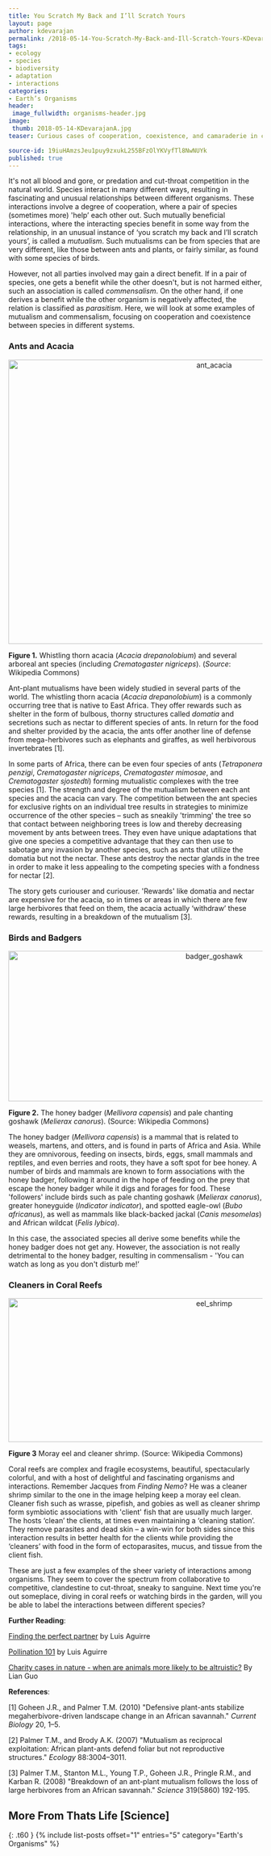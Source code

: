 ```yaml
---
title: You Scratch My Back and I’ll Scratch Yours
layout: page
author: kdevarajan
permalink: /2018-05-14-You-Scratch-My-Back-and-Ill-Scratch-Yours-KDevarajan/
tags:
- ecology
- species
- biodiversity
- adaptation
- interactions
categories:
- Earth’s Organisms
header:
 image_fullwidth: organisms-header.jpg
image:
 thumb: 2018-05-14-KDevarajanA.jpg
teaser: Curious cases of cooperation, coexistence, and camaraderie in creatures great and small.

source-id: 19iuHAmzsJeu1puy9zxukL255BFzOlYKVyfTl8NwNUYk
published: true
---
```


It's not all blood and gore, or predation and cut-throat competition in the natural world. Species interact in many different ways, resulting in fascinating and unusual relationships between different organisms. These interactions involve a degree of cooperation, where a pair of species (sometimes more) 'help’ each other out. Such mutually beneficial interactions, where the interacting species benefit in some way from the relationship, in an unusual instance of ‘you scratch my back and I’ll scratch yours’, is called a *mutualism*. Such mutualisms can be from species that are very different, like those between ants and plants, or fairly similar, as found with some species of birds. 

However, not all parties involved may gain a direct benefit. If in a pair of species, one gets a benefit while the other doesn't, but is not harmed either, such an association is called *commensalism*. On the other hand, if one derives a benefit while the other organism is negatively affected, the relation is classified as *parasitism*. Here, we will look at some examples of mutualism and commensalism, focusing on cooperation and coexistence between species in different systems.

<h3>Ants and Acacia</h3>

<center><a data-flickr-embed="true"  href="https://www.flickr.com/photos/139839751@N06/39113780110/in/dateposted-friend/" title="ant_acacia"><img src="https://farm1.staticflickr.com/804/39113780110_f16d73c63a_c.jpg" width="800" height="563" alt="ant_acacia"></a><script async src="//embedr.flickr.com/assets/client-code.js" charset="utf-8"></script></center>

**Figure 1.** Whistling thorn acacia (*Acacia drepanolobium*) and several arboreal ant species (including *Crematogaster nigriceps*). (*Source*: Wikipedia Commons)

Ant-plant mutualisms have been widely studied in several parts of the world. The whistling thorn acacia (*Acacia drepanolobium*) is a commonly occurring tree that is native to East Africa. They offer rewards such as shelter in the form of bulbous, thorny structures called *domatia* and secretions such as nectar to different species of ants. In return for the food and shelter provided by the acacia, the ants offer another line of defense from mega-herbivores such as elephants and giraffes, as well herbivorous invertebrates [1]. 

In some parts of Africa, there can be even four species of ants (*Tetraponera penzigi*, *Crematogaster nigriceps*, *Crematogaster mimosae*, and *Crematogaster sjostedti*) forming mutualistic complexes with the tree species [1]. The strength and degree of the mutualism between each ant species and the acacia can vary. The competition between the ant species for exclusive rights on an individual tree results in strategies to minimize occurrence of the other species – such as sneakily 'trimming' the tree so that contact between neighboring trees is low and thereby decreasing movement by ants between trees. They even have unique adaptations that give one species a competitive advantage that they can then use to sabotage any invasion by another species, such as ants that utilize the domatia but not the nectar. These ants destroy the nectar glands in the tree in order to make it less appealing to the competing species with a fondness for nectar [2].

The story gets curiouser and curiouser. 'Rewards' like domatia and nectar are expensive for the acacia, so in times or areas in which there are few large herbivores that feed on them, the acacia actually ‘withdraw’ these rewards, resulting in a breakdown of the mutualism [3]. 

<h3>Birds and Badgers</h3>

<center><a data-flickr-embed="true"  href="https://www.flickr.com/photos/139839751@N06/39113780980/in/dateposted-friend/" title="badger_goshawk"><img src="https://farm1.staticflickr.com/793/39113780980_7b34ce719b_c.jpg" width="800" height="298" alt="badger_goshawk"></a><script async src="//embedr.flickr.com/assets/client-code.js" charset="utf-8"></script></center>

**Figure 2.** The honey badger (*Mellivora capensis*) and  pale chanting goshawk (*Melierax canorus*). (Source: Wikipedia Commons)

The honey badger (*Mellivora capensis*) is a mammal that is related to weasels, martens, and otters, and is found in parts of Africa and Asia. While they are omnivorous, feeding on insects, birds, eggs, small mammals and reptiles, and even berries and roots, they have a soft spot for bee honey. A number of birds and mammals are known to form associations with the honey badger, following it around in the hope of feeding on the prey that escape the honey badger while it digs and forages for food. These 'followers' include birds such as pale chanting goshawk (*Melierax canorus*), greater honeyguide (*Indicator indicator*), and spotted eagle-owl (*Bubo africanus*), as well as mammals like  black-backed jackal (*Canis mesomelas*) and African wildcat (*Felis lybica*).

In this case, the associated species all derive some benefits while the honey badger does not get any. However, the association is not really detrimental to the honey badger, resulting in commensalism - 'You can watch as long as you don't disturb me!’

<h3>Cleaners in Coral Reefs</h3>

<center><a data-flickr-embed="true"  href="https://www.flickr.com/photos/139839751@N06/39113781910/in/dateposted-friend/" title="eel_shrimp"><img src="https://farm1.staticflickr.com/789/39113781910_9070c4c195_c.jpg" width="800" height="285" alt="eel_shrimp"></a><script async src="//embedr.flickr.com/assets/client-code.js" charset="utf-8"></script></center>

**Figure 3** Moray eel and cleaner shrimp. (Source: Wikipedia Commons)

Coral reefs are complex and fragile ecosystems, beautiful, spectacularly colorful, and with a host of delightful and fascinating organisms and interactions. Remember Jacques from *Finding Nemo*? He was a cleaner shrimp similar to the one in the image helping keep a moray eel clean. Cleaner fish such as wrasse, pipefish, and gobies as well as cleaner shrimp form symbiotic associations with 'client' fish that are usually much larger. The hosts ‘clean’ the clients, at times even maintaining a ‘cleaning station’. They remove parasites and dead skin – a win-win for both sides since this interaction results in better health for the clients while providing the ‘cleaners’ with food in the form of ectoparasites, mucus, and tissue from the client fish. 

These are just a few examples of the sheer variety of interactions among organisms. They seem to cover the spectrum from collaborative to competitive, clandestine to cut-throat, sneaky to sanguine. Next time you're out someplace, diving in coral reefs or watching birds in the garden, will you be able to label the interactions between different species? 

**Further Reading**:

[Finding the perfect partner](http://thatslifesci.com/2017-03-20-Finding-the-Perfect-Partner-LAguirre/) by Luis Aguirre

[Pollination 101](http://thatslifesci.com/2017-01-05-Pollination-101-AGuirre/) by Luis Aguirre

[Charity cases in nature - when are animals more likely to be altruistic?](http://thatslifesci.com/2016-09-01-Charity-Cases-In-Nature-LGuo/) By Lian Guo

**References**:

[1] Goheen J.R., and Palmer T.M. (2010) "Defensive plant-ants stabilize megaherbivore-driven landscape change in an African savannah." *Current Biology* 20, 1–5.

[2] Palmer T.M., and Brody A.K. (2007) "Mutualism as reciprocal exploitation: African plant-ants defend foliar but not reproductive structures." *Ecology* 88:3004–3011.

[3] Palmer T.M., Stanton M.L., Young T.P., Goheen J.R., Pringle R.M., and Karban R. (2008) "Breakdown of an ant-plant mutualism follows the loss of large herbivores from an African savannah."  *Science* 319(5860) 192-195.

## More From Thats Life [Science]
{: .t60 }
{% include list-posts offset="1" entries="5" category="Earth's Organisms" %}


